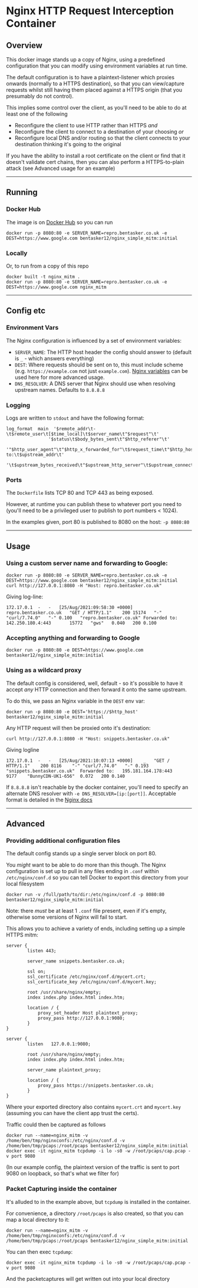 # Nginx HTTP Request Interception Container

## Overview

This docker image stands up a copy of Nginx, using a predefined configuration that you can modify using environment variables at run time.

The default configuration is to have a plaintext-listener which proxies onwards (normally to a HTTPS destination), so that you can view/capture requests whilst still having them placed against a HTTPS origin (that you presumably do not control).

This implies some control over the client, as you'll need to be able to do at least one of the following

* Reconfigure the client to use HTTP rather than HTTPS *and*
* Reconfigure the client to connect to a destination of your choosing *or*
* Reconfigure local DNS and/or routing so that the client connects to your destination thinking it's going to the original

If you have the ability to install a root certificate on the client or find that it doesn't validate cert chains, then you can also perform a HTTPS-to-plain attack (see Advanced usage for an example)


----

## Running

### Docker Hub

The image is on [Docker Hub](https://hub.docker.com/repository/docker/bentasker12/nginx_simple_mitm) so you can run

    docker run -p 8080:80 -e SERVER_NAME=repro.bentasker.co.uk -e DEST=https://www.google.com bentasker12/nginx_simple_mitm:initial


### Locally

Or, to run from a copy of this repo

    docker built -t nginx_mitm .
    docker run -p 8080:80 -e SERVER_NAME=repro.bentasker.co.uk -e DEST=https://www.google.com nginx_mitm

----

## Config etc

### Environment Vars

The Nginx configuration is influenced by a set of environment variables:

* `SERVER_NAME`: The HTTP host header the config should answer to (default is `_` - which answers everything)
* `DEST`: Where requests should be sent on to, this must include scheme (e.g. `https://example.com` not just `example.com`). [Nginx variables](http://nginx.org/en/docs/varindex.html) can be used here for more advanced usage.
* `DNS_RESOLVER`: A DNS server that Nginx should use when resolving upstream names. Defaults to `8.8.8.8`


### Logging

Logs are written to `stdout` and have the following format:

    log_format  main  '$remote_addr\t-\t$remote_user\t[$time_local]\t$server_name\t"$request"\t'
                    '$status\t$body_bytes_sent\t"$http_referer"\t'
                    '"$http_user_agent"\t"$http_x_forwarded_for"\t$request_time\t"$http_host"\tForwarded to:\t$upstream_addr\t'
                    '\t$upstream_bytes_received\t"$upstream_http_server"\t$upstream_connect_time\t$upstream_status\t$upstream_response_time\t';



### Ports

The `Dockerfile` lists TCP 80 and TCP 443 as being exposed.

However, at runtime you can publish these to whatever port you need to (you'll need to be a privileged user to publish to port numbers < 1024).

In the examples given, port 80 is published to 8080 on the host: `-p 8080:80`


----

## Usage

### Using a custom server name and forwarding to Google:

    docker run -p 8080:80 -e SERVER_NAME=repro.bentasker.co.uk -e DEST=https://www.google.com bentasker12/nginx_simple_mitm:initial
    curl http://127.0.0.1:8080 -H "Host: repro.bentasker.co.uk"

Giving log-line:

    172.17.0.1	-	-	[25/Aug/2021:09:58:30 +0000]	repro.bentasker.co.uk	"GET / HTTP/1.1"	200	15174	"-"	"curl/7.74.0"	"-"	0.100	"repro.bentasker.co.uk"	Forwarded to:	142.250.180.4:443		15772	"gws"	0.040	200	0.100


### Accepting anything and forwarding to Google

    docker run -p 8080:80 -e DEST=https://www.google.com bentasker12/nginx_simple_mitm:initial


### Using as a wildcard proxy

The default config is considered, well, default - so it's possible to have it accept *any* HTTP connection and then forward it onto the same upstream.

To do this, we pass an Nginx variable in the `DEST` env var:

    docker run -p 8080:80 -e DEST='https://$http_host' bentasker12/nginx_simple_mitm:initial

Any HTTP request will then be proxied onto it's destination:

    curl http://127.0.0.1:8080 -H "Host: snippets.bentasker.co.uk"

Giving logline

    172.17.0.1	-	-	[25/Aug/2021:10:07:13 +0000]	_	"GET / HTTP/1.1"	200	8116	"-"	"curl/7.74.0"	"-"	0.193	"snippets.bentasker.co.uk"	Forwarded to:	195.181.164.178:443		9177	"BunnyCDN-UK1-656"	0.072	200	0.140

If `8.8.8.8` isn't reachable by the docker container, you'll need to specify an alternate DNS resolver with `-e DNS_RESOLVER=[ip:[port]]`. Acceptable format is detailed in the [Nginx docs](http://nginx.org/en/docs/http/ngx_http_core_module.html#resolver)


-----

## Advanced

### Providing additional configuration files

The default config stands up a single server block on port 80.

You _might_ want to be able to do more than this though. The Nginx configuration is set up to pull in any files ending in `.conf` within `/etc/nginx/conf.d` so you can tell Docker to export this directory from your local filesystem

    docker run -v /full/path/to/dir:/etc/nginx/conf.d -p 8080:80 bentasker12/nginx_simple_mitm:initial

Note: there *must* be at least 1 `.conf` file present, even if it's empty, otherwise some versions of Nginx will fail to start.

This allows you to achieve a variety of ends, including setting up a simple HTTPS mitm:

    server {
            listen 443;

            server_name snippets.bentasker.co.uk;

            ssl on;
            ssl_certificate /etc/nginx/conf.d/mycert.crt;
            ssl_certificate_key /etc/nginx/conf.d/mycert.key;

            root /usr/share/nginx/empty;
            index index.php index.html index.htm;

            location / {
                proxy_set_header Host plaintext_proxy;
                proxy_pass http://127.0.0.1:9080;
            }
    }

    server {
            listen   127.0.0.1:9080;

            root /usr/share/nginx/empty;
            index index.php index.html index.htm;

            server_name plaintext_proxy;

            location / {
                proxy_pass https://snippets.bentasker.co.uk;
            }
    }

Where your exported directory also contains `mycert.crt` and `mycert.key` (assuming you can have the client app trust the certs).

Traffic could then be captured as follows

    docker run --name=nginx_mitm -v /home/ben/tmp/nginxconfs:/etc/nginx/conf.d -v /home/ben/tmp/pcaps:/root/pcaps bentasker12/nginx_simple_mitm:initial
    docker exec -it nginx_mitm tcpdump -i lo -s0 -w /root/pcaps/cap.pcap -v port 9080

(In our example config, the plaintext version of the traffic is sent to port 9080 on loopback, so that's what we filter for)


### Packet Capturing inside the container

It's alluded to in the example above, but `tcpdump` is installed in the container.

For convenience, a directory `/root/pcaps` is also created, so that you can map a local directory to it:

    docker run --name=nginx_mitm -v /home/ben/tmp/nginxconfs:/etc/nginx/conf.d -v /home/ben/tmp/pcaps:/root/pcaps bentasker12/nginx_simple_mitm:initial

You can then exec `tcpdump`:

    docker exec -it nginx_mitm tcpdump -i lo -s0 -w /root/pcaps/cap.pcap -v port 9080

And the packetcaptures will get written out into your local directory
